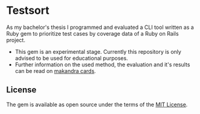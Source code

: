 # Testsort

As my bachelor's thesis I programmed and evaluated a CLI tool written as a Ruby gem to prioritize test cases by coverage data of a Ruby on  Rails project.

- This gem is an experimental stage. Currently this repository is only advised to be used for educational purposes. 
- Further information on the used method, the evaluation and it's results can be read on [makandra cards](https://makandracards.com/makandra/609144-coverage-based-test-case-prioritization-in-ruby).

## License

The gem is available as open source under the terms of the [MIT License](https://opensource.org/licenses/MIT). 
